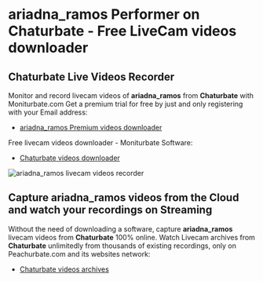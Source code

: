 # ariadna_ramos Performer on Chaturbate - Free LiveCam videos downloader

## Chaturbate Live Videos Recorder

Monitor and record livecam videos of **ariadna_ramos** from **Chaturbate** with Moniturbate.com
Get a premium trial for free by just and only registering with your Email address:
* [ariadna_ramos Premium videos downloader](https://moniturbate.com/request-demo-licence-key.html)

Free livecam videos downloader - Moniturbate Software:
* [Chaturbate videos downloader](https://moniturbate.com/moniturbate-download-software.html)

![ariadna_ramos livecam videos recorder](https://peachurnet.com/templates/moniturbate-software.png)


## Capture ariadna_ramos videos from the Cloud and watch your recordings on Streaming

Without the need of downloading a software, capture **ariadna_ramos** livecam videos from **Chaturbate** 100% online.
Watch Livecam archives from **Chaturbate** unlimitedly from thousands of existing recordings, only on Peachurbate.com and its websites network:
* [Chaturbate videos archives](https://peachurnet.com/)